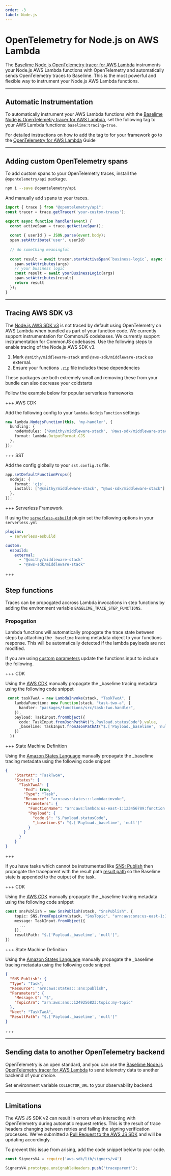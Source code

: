 ```yaml
---
order: -3
label: Node.js
---
```


# OpenTelemetry for Node.js on AWS Lambda

The [Baselime Node.js OpenTelemetry tracer for AWS Lambda](https://github.com/Baselime/lambda-node-opentelemetry) instruments your Node.js AWS Lambda functions with OpenTelemetry and automatically sends OpenTelemetry traces to Baselime. This is the most powerful and flexible way to instrument your Node.js AWS Lambda functions.

---

## Automatic Instrumentation

To automatically instrument your AWS Lambda functions with the [Baselime Node.js OpenTelemetry tracer for AWS Lambda](https://github.com/Baselime/lambda-node-opentelemetry), set the following tag to your AWS Lambda functions: `baselime:tracing=true`.


For detailed instructions on how to add the tag to for your framework go to the [OpenTelemetry for AWS Lambda](./index.md) Guide

---

## Adding custom OpenTelemetry spans

To add custom spans to your OpenTelemetry traces, install the `@opentelemetry/api` package.

```bash
npm i --save @opentelemetry/api
```

And manually add spans to your traces.

```javascript #
import { trace } from "@opentelemetry/api";
const tracer = trace.getTracer('your-custom-traces');

export async function handler(event) {
  const activeSpan = trace.getActiveSpan();
  
  const { userId } = JSON.parse(event.body);
  span.setAttribute('user', userId)
  
  // do something meaningful
  
  const result = await tracer.startActiveSpan(`business-logic`, async (span) => {
    span.setAttributes(args)
    // your business logic
    const result = await yourBusinessLogic(args)
    span.setAttributes(result)
    return result
  });
}

```

---

## Tracing AWS SDK v3

The [Node.js AWS SDK v3]([link](https://docs.aws.amazon.com/AWSJavaScriptSDK/v3/latest/)) is not traced by default using OpenTelemetry on AWS Lambda when bundled as part of your function code. We currently support instrumentation for CommonJS codebases. We currently support instrumentation for  CommonJS codebases. Use the following steps to enable tracing of the Node.js AWS SDK v3.

1. Mark `@smithy/middleware-stack` and `@aws-sdk/middleware-stack` as external.
2. Ensure your functions `.zip` file includes these dependencies

These packages are both extremely small and removing these from your bundle can also decrease your coldstarts

Follow the example below for popular serverless frameworks

+++ AWS CDK

Add the following config to your `lambda.NodejsFunction` settings

```typescript #
new lambda.NodejsFunction(this, 'my-handler', {
  bundling: {
    nodeModules: ['@smithy/middleware-stack', '@aws-sdk/middleware-stack'],
    format: lambda.OutputFormat.CJS
  },
});
```

+++ SST

Add the config globally to your `sst.config.ts` file.

```typescript #
app.setDefaultFunctionProps({
  nodejs: {
    format: 'cjs',
    install: ["@smithy/middleware-stack", "@aws-sdk/middleware-stack"]
  },
});
```

+++ Serverless Framework

If using the [`serverless-esbuild`]() plugin set the following options in your `serverless.yml`

```yaml #
plugins:
  - serverless-esbuild

custom:
  esbuild:
    external:
      - "@smithy/middleware-stack"
      - "@aws-sdk/middleware-stack"
```
+++

## Step functions

Traces can be propogated accross Lambda invocations in step functions by adding the environment variable `BASELIME_TRACE_STEP_FUNCTIONS`.

### Propogation

Lambda functions will automatically propogate the trace state between steps by attaching the `_baselime` tracing metadata object to your functions response. This will be automatically detected if the lambda payloads are not modified.

If you are using [custom parameters](https://docs.aws.amazon.com/step-functions/latest/dg/input-output-inputpath-params.html) update the functions input to include the following.

+++ CDK

Using the [AWS CDK](https://aws.amazon.com/cdk/) manually propagate the _baselime tracing metadata using the following code snippet

```ts #
 const taskTwoA = new LambdaInvoke(stack, "TaskTwoA", {
    lambdaFunction: new Function(stack, "task-two-a", {
      handler: "packages/functions/src/task-two.handler",
    }),
    payload: TaskInput.fromObject({
      code: TaskInput.fromJsonPathAt("$.Payload.statusCode").value,
      _baselime: TaskInput.fromJsonPathAt("$.['Payload._baselime', 'null']").value
    })
  })
```
+++ State Machine Definition

Using the [Amazon States Language](https://docs.aws.amazon.com/step-functions/latest/dg/concepts-amazon-states-language.html) manually propagate the _baselime tracing metadata using the following code snippet

```json #
{
    "StartAt": "TaskTwoA",
    "States": {
      "TaskTwoA": {
        "End": true,
        "Type": "Task",
        "Resource": "arn:aws:states:::lambda:invoke",
        "Parameters": {
          "FunctionName": "arn:aws:lambda:us-east-1:123456789:function:prod-state-machine-lambda-time",
          "Payload": {
            "code.$": "$.Payload.statusCode",
            "_baselime.$": "$.['Payload._baselime', 'null']"
          }
        }
      }
    }
}
```
+++

If you have tasks which cannot be instrumented like [SNS: Publish](https://docs.aws.amazon.com/step-functions/latest/dg/connect-sns.html) then propogate the traceparent with the result path [result path](https://docs.aws.amazon.com/step-functions/latest/dg/input-output-resultpath.html) so the Baselime state is appended to the output of the task.


+++ CDK

Using the [AWS CDK](https://aws.amazon.com/cdk/) manually propagate the _baselime tracing metadata using the following code snippet

```ts #
const snsPublish = new SnsPublish(stack, "SnsPublish", {
    topic: SNS.fromTopicArn(stack, "SnsTopic", "arn:aws:sns:us-east-1:123456789012:MyTopic"),
    message: TaskInput.fromObject({
      ...
    }),
    resultPath: "$.['Payload._baselime', 'null']",
})
```

+++ State Machine Definition

Using the [Amazon States Language](https://docs.aws.amazon.com/step-functions/latest/dg/concepts-amazon-states-language.html) manually propagate the _baselime tracing metadata using the following code snippet

```json #
{
  "SNS Publish": {
  "Type": "Task",
  "Resource": "arn:aws:states:::sns:publish",
  "Parameters": {
    "Message.$": "$",
    "TopicArn": "arn:aws:sns::1249256823:topic:my-topic"
  },
  "Next": "TaskTwoA",
  "ResultPath": "$.['Payload._baselime', 'null']"
}
```
+++

---

## Sending data to another OpenTelemetry backend

OpenTelemetry is an open standard, and you can use the [Baselime Node.js OpenTelemetry tracer for AWS Lambda](https://github.com/Baselime/lambda-node-opentelemetry) to send telemetry data to another backend of your choice.

Set environment variable `COLLECTOR_URL` to your observability backend.

---

## Limitations


The AWS JS SDK v2 can result in errors when interacting with OpenTelemetry during automatic request retries. This is the result of trace headers changing between retries and failing the signing verification processes. We've submitted a [Pull Request to the AWS JS SDK](https://github.com/aws/aws-sdk-js/issues/4472#issuecomment-1660786070) and will be updating accordingly. 

To prevent this issue from arising, add the code snippet below to your code.

```javascript #
const SignersV4 = require('aws-sdk/lib/signers/v4')

SignersV4.prototype.unsignableHeaders.push('traceparent');
```